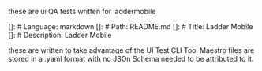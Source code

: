 these are ui QA tests written for laddermobile

[]: # Language: markdown
[]: # Path: README.md
[]: # Title: Ladder Mobile
[]: # Description: Ladder Mobile

these are written to take advantage of the UI Test CLI Tool Maestro
 files are stored in a .yaml format with no JSOn Schema needed to be attributed to it.



